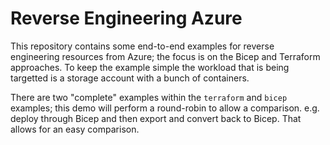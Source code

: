 # Reverse Engineering Azure

This repository contains some end-to-end examples for reverse engineering resources from Azure; the focus is on the Bicep and Terraform approaches. To keep the example simple the workload that is being targetted is a storage account with a bunch of containers.

There are two "complete" examples within the `terraform` and `bicep` examples; this demo will perform a round-robin to allow a comparison. e.g. deploy through Bicep and then export and convert back to Bicep. That allows for an easy comparison.
